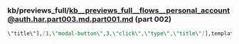### kb/previews_full/kb__previews_full__flows__personal_account@auth.har.part003.md.part001.md (part 002)

```md
\"title\"],[1,\"modal-button\",3,\"click\",\"type\",\"title\"]],template:function(m
```

```
